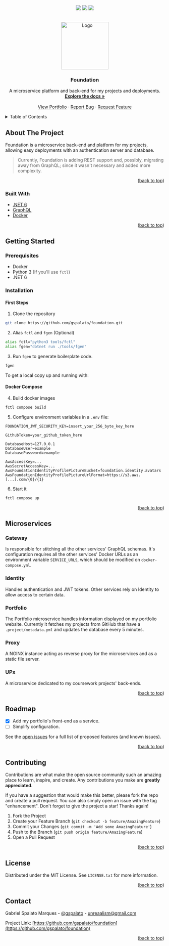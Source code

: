 <div id="top"></div>

<div align="center">
  <img src="https://img.shields.io/github/languages/top/gspalato/foundation?style=for-the-badge"/>
  <img src="https://img.shields.io/github/issues-raw/gspalato/foundation?style=for-the-badge"/>
  <img src="https://img.shields.io/github/contributors/gspalato/foundation?style=for-the-badge">
</div>

<!-- PROJECT LOGO -->
<br />
<div align="center">
  <br />

  <a href="https://github.com/gspalato/foundation">
    <img src="https://raw.githubusercontent.com/gspalato/foundation/master/.project/icon_circle.png" alt="Logo" width="150" height="150">
  </a>

<h3 align="center"><b>Foundation</b></h3>

  <p align="center">
    A microservice platform and back-end for my projects and deployments.
    <br />
    <a href="https://github.com/gspalato/foundation"><strong>Explore the docs »</strong></a>
    <br />
    <br />
    <a href="https://portfolio-gspalato.vercel.app">View Portfolio</a>
    ·
    <a href="https://github.com/gspalato/foundation/issues">Report Bug</a>
    ·
    <a href="https://github.com/gspalato/foundation/issues">Request Feature</a>
  </p>
</div>

<!-- TABLE OF CONTENTS -->
<details>
  <summary>Table of Contents</summary>
  <ol>
    <li>
      <a href="#about-the-project">About The Project</a>
      <ul>
        <li><a href="#built-with">Built With</a></li>
      </ul>
    </li>
    <li>
      <a href="#getting-started">Getting Started</a>
      <ul>
        <li><a href="#prerequisites">Prerequisites</a></li>
        <li>
          <a href="#installation">Installation</a>
          <ul>
            <li><a href="#docker-compose">Docker Compose</a></li>
          </ul>
        </li>
      </ul>
    </li>
    <li>
      <a href="#microservices">Microservices</a>
      <ul>
        <li><a href="#gateway">Gateway</a></li>
        <li><a href="#identity">Identity</a></li>
        <li><a href="#portfolio">Portfolio</a></li>
        <li><a href="#proxy">Proxy</a></li>
        <li><a href="#static">Static</a></li>
      </ul>
    </li>
    <li><a href="#roadmap">Roadmap</a></li>
    <li><a href="#contributing">Contributing</a></li>
    <li><a href="#license">License</a></li>
    <li><a href="#contact">Contact</a></li>
  </ol>
</details>

<!-- ABOUT THE PROJECT -->

## About The Project

Foundation is a microservice back-end and platform for my projects, allowing easy deployments with an authentication server and database.

> Currently, Foundation is adding REST support and, possibly, migrating away from GraphQL; since it wasn't necessary and added more complexity.

<p align="right">(<a href="#top">back to top</a>)</p>

### Built With

- [.NET 6](https://dotnet.microsoft.com/)
- [GraphQL](https://graphql.org)
- [Docker](https://www.docker.com)

<p align="right">(<a href="#top">back to top</a>)</p>

<!-- GETTING STARTED -->

## Getting Started

### Prerequisites

- Docker
- Python 3 <span style="color:#555">(If you'll use `fctl`)</span>
- .NET 6

### Installation

#### First Steps

1. Clone the repository

```sh
git clone https://github.com/gspalato/foundation.git
```

2. Alias `fctl` and `fgen` (Optional)

```sh
alias fctl="python3 tools/fctl"
alias fgen="dotnet run ./tools/fgen"
```

3. Run `fgen` to generate boilerplate code.

```sh
fgen
```

To get a local copy up and running with:

#### Docker Compose

4. Build docker images

```sh
fctl compose build
```

5. Configure environment variables in a `.env` file:

```env
FOUNDATION_JWT_SECURITY_KEY=insert_your_256_byte_key_here

GithubToken=your_github_token_here

DatabaseHost=127.0.0.1
DatabaseUser=example
DatabasePassword=example

AwsAccessKey=...
AwsSecretAccessKey=...
AwsFoundationIdentityProfilePictureBucket=foundation.identity.avatars
AwsFoundationIdentityProfilePictureUrlFormat=https://s3.aws.[...].com/{0}/{1}
```

6. Start it

```sh
fctl compose up
```

<p align="right">(<a href="#top">back to top</a>)</p>

## Microservices

### Gateway

Is responsible for stitching all the other services' GraphQL schemas.
It's configuration requires all the other services' Docker URLs as an environment variable `SERVICE_URLS`, which should be modified on `docker-compose.yml`.

### Identity

Handles authentication and JWT tokens. Other services rely on Identity to allow access to certain data.

### Portfolio

The Portfolio microservice handles information displayed on my portfolio website.
Currently it fetches my projects from GitHub that have a `.project/metadata.yml` and updates the database every 5 minutes.

### Proxy

A NGINX instance acting as reverse proxy for the microservices and as a static file server.

### UPx

A microservice dedicated to my coursework projects' back-ends.

<p align="right">(<a href="#top">back to top</a>)</p>

<!-- ROADMAP -->

## Roadmap

- [x] Add my portfolio's front-end as a service.
- [ ] Simplify configuration.

See the [open issues](https://github.com/gspalato/foundation/issues) for a full list of proposed features (and known issues).

<p align="right">(<a href="#top">back to top</a>)</p>

<!-- CONTRIBUTING -->

## Contributing

Contributions are what make the open source community such an amazing place to learn, inspire, and create. Any contributions you make are **greatly appreciated**.

If you have a suggestion that would make this better, please fork the repo and create a pull request. You can also simply open an issue with the tag "enhancement".
Don't forget to give the project a star! Thanks again!

1. Fork the Project
2. Create your Feature Branch (`git checkout -b feature/AmazingFeature`)
3. Commit your Changes (`git commit -m 'Add some AmazingFeature'`)
4. Push to the Branch (`git push origin feature/AmazingFeature`)
5. Open a Pull Request

<p align="right">(<a href="#top">back to top</a>)</p>

<!-- LICENSE -->

## License

Distributed under the MIT License. See `LICENSE.txt` for more information.

<p align="right">(<a href="#top">back to top</a>)</p>

<!-- CONTACT -->

## Contact

Gabriel Spalato Marques - [@gspalato](https://twitter.com/gspalato) - unreaalism@gmail.com

Project Link: [https://github.com/gspalato/foundation](https://github.com/gspalato/foundation)

<p align="right">(<a href="#top">back to top</a>)</p>

<!-- MARKDOWN LINKS & IMAGES -->
<!-- https://www.markdownguide.org/basic-syntax/#reference-style-links -->

[contributors-shield]: https://img.shields.io/github/contributors/gspalato/foundation.svg?style=for-the-badge
[contributors-url]: https://github.com/gspalato/foundation/graphs/contributors
[forks-shield]: https://img.shields.io/github/forks/gspalato/foundation.svg?style=for-the-badge
[forks-url]: https://github.com/gspalato/foundation/network/members
[stars-shield]: https://img.shields.io/github/stars/gspalato/foundation.svg?style=for-the-badge
[stars-url]: https://github.com/gspalato/foundation/stargazers
[issues-shield]: https://img.shields.io/github/issues/gspalato/foundation.svg?style=for-the-badge
[issues-url]: https://github.com/gspalato/foundation/issues
[license-shield]: https://img.shields.io/github/license/gspalato/foundation.svg?style=for-the-badge
[license-url]: https://github.com/gspalato/foundation/blob/master/LICENSE.txt
[linkedin-shield]: https://img.shields.io/badge/-LinkedIn-black.svg?style=for-the-badge&logo=linkedin&colorB=555
[linkedin-url]: https://linkedin.com/in/gspalato
[product-screenshot]: images/screenshot.png
